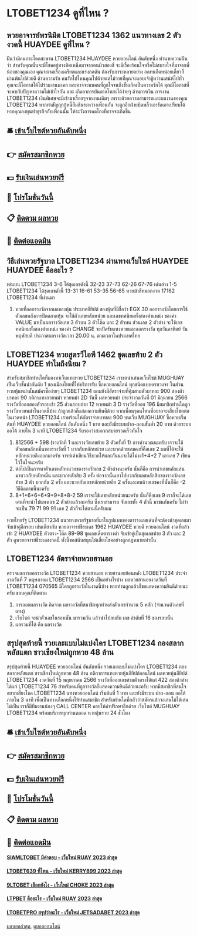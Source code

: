 # LTOBET1234 ดูที่ไหน ?
## หวยอาจารย์พรนิมิต LTOBET1234 1362 แนวทางเลข 2 ตัวงวดนี้ HUAYDEE ดูที่ไหน ?
ฝันว่ามีคนกระโดดสะพาน LTOBET1234 HUAYDEE หวยออนไลน์ อันดับหนึ่ง ทำนายความฝันว่า สำหรับคุณนั้นจะมีโชคอยู่ทางทิศเหนือมาจากคนผิวสองสี จะมีเรื่องร้อนใจหรือไม่สบายใจที่มาจากพี่น้องของคุณเอง คุณจะเจอเรื่องเครียดและแรงกดดัน ต้องรับภาระหลายอย่าง อดทนอีดหน่อยเดี๋ยวก็ผ่านพ้นไปด้วยดี
ด้านความรัก คนรักไปไหนคุณไปด้วยแต่ไม่วายที่คุณจะแอบเจ้าชู้หว่านเสน่ห์ไปทั่ว คุณจะมีโอกาสได้ไปร่วมงานมงคล และอาจจะพบคนที่ถูกใจจนถึงขั้นเกิดเป็นความรักได้ คุณมีโอกาสที่จะพบกับปัญหาความไม่เข้าใจกัน และ เกิดอาการบันดาลโทสะได้ง่ายๆ
ด้านการเงิน การงาน LTOBET1234 เงินพิเศษจะมีเข้ามาเรื่อยๆจากงานเดิมๆ เพราะด้วยความสามารถและผลงานของคุณ LTOBET1234 หากทำสัญญากู้หนี้ยืมสินระหว่างเพื่อนกัน จะถูกอีกฝ่ายบิดพลิ้วเอารัดเอาเปรียบได้ หากคุณลงทุนทำธุรกิจกับเพื่อนนั้น ให้ระวังการคดโกงที่อาจจะเกิดขึ้น

## 🛎 [เข้าเว็บไซต์หวยอันดับหนึ่ง](https://bit.ly/3BG5bNw)
## 👉 [สมัครสมาชิกหวย](https://bit.ly/3BG5bNw)
## 💵 [รับเงินเล่นหวยฟรี](https://bit.ly/3C3mvgS)
## 👑 [โปรโมชั่นวันนี้](https://bit.ly/3C3mvgS)
## 📋 [ติดตาม ผลหวย](https://bit.ly/3C3mvgS)
## 📱 [ติดต่อแอดมิน](https://bit.ly/3C3mvgS)

## วิธีเล่นหวยรัฐบาล LTOBET1234 ผ่านทางเว็บไซต์ HUAYDEE HUAYDEE คืออะไร ?
เด่นบน LTOBET1234 3-6 ได้ชุดเลขดังนี้
32-23
37-73
62-26
67-76
เด่นล่าง 1-5 LTOBET1234 ได้ชุดเลขดังนี้
13-31
16-61
53-35
56-65
หวยม้าสีหมอกงวด 17162 LTOBET1234 ที่ผ่านมา
1. หวยที่ออกรางวัลจากผลของหุ้น ประเทศอียิปต์ ของหุ้นที่มีชื่อว่า EGX 30 ออกรางวัลโดยการใช้ตัวเลขหลังการปิดตลาดหุ้น จะใช้ตัวเลขหลักหน่วย และเลขทศนิยมทั้งสองตำแหน่ง ของค่า VALUE มาเป็นผลรางวัลเลข 3 ตัวบน 3 ตัวโต๊ด และ 2 ตัวบน ส่วนเลข 2 ตัวล่าง จะใช้เลขทศนิยมทั้งสองตำแหน่ง ของค่า CHANGE จะเปิดรับแทงหวยและออกรางวัล ทุกวันอาทิตย์ วันพฤหัสบดี ประกาศผลรางวัลเวลา 20.00 น. ตามเวลาในประเทศไทย

## LTOBET1234 หวยสูตรวีไอพี 1462 ชุดเลขท้าย 2 ตัว HUAYDEE ทำไมถึงนิยม ?
สำหรับสมาชิกท่านใดที่มองหาเว็บแทงหวย LTOBET1234 เราขอนำเสนอเว็บไซต์ MUGHUAY เป็นเว็บชั้นนำอันดับ 1 ของเมืองไทยที่ให้บริการรับ ซื้อหวยออนไลน์ ทุกชนิดแบบครบวงจร ในส่วนหวยหุ้นพม่านั้นสมัครซื้อง่ายๆ LTOBET1234 แถมยังมีอัตราจ่ายที่คุ้มสามตัวบาทละ 900 สองตัวบาทละ 90
กติกาแทงกวยพม่า หวยพม่า 2D วันนี้
ผลหวยพม่า ประจำงวดวันที่ 01 มิถุนายน 2566 รางวัลที่ออกสองตัวรอบเช้า 25 ส่วนรอบบ่าย 12 หวยพม่า 3 D รางวัลที่ออก 196 มีสมาชิกท่านใดถูกรางวัลหวยพม่าในงวดนี้บ้าง ถ้าถูกแล้วก็แสดงความยินดีด้วย หากเพื่อนๆคนไหนที่อยากจะเสี่ยงโชคต่อในงวดหน้า LTOBET1234 เราพร้อมให้อัตราจ่ายบาทละ 900 บนเว็บ MUGHUAY ซื้อหวยเริ่มต้นที่ HUAYDEE หวยออนไลน์ อันดับหนึ่ง 1 บาท และยังมีระบบฝาก-ถอนขั้นต่ำ 20 บาท ด้วยระบบออโต้ ภายใน 3 นาที LTOBET1234 รับรองว่าสะดวกสบายรวดเร็วทันใจ
1. 812566 + 598 (รางวัลที่ 1 และรางวัลเลขท้าย 3 ตัวครั้งที่ 1) การคำนวณนะครับ เราจะใช้ตัวเลขหลักหมื่นของรางวัลที่ 1 บวกกับหลักหน่วย และบวกด้วยเลขคงที่คือเลข 2 ผลที่ได้จะใช้หลักหน่วยดึงออกมาครับ จารย์เต่าเขียนวิธีบวกให้และกันนะจะได้ไม่งง1+4+2 7 เอาเลข 7 เขียนไว้ในใจนะครับ
2. ต่อไปเป็นการหาตัวเลขหลักหน่วยของรางวัลเลข 2 ตัวล่างนะครับ นั้นก็คือ การนำเลขหลักแสนมาบวกกับหลักหมื่น และบวกหลักสิบ 3 ครั้ง ต่อจากนั้นเอาไปบวกกับเลขหลักสิบของรางวัลเลขท้าย 3 ตัว บวกกัน 2 ครั้ง และบวกกับเลขหลักหน่วยอีก 2 ครั้งและลบด้วยเลขคงที่นั้นก็คือ -2 วิธีคิดตามนี้นะครับ
3. 8+1+6+6+6+9+9+8+8-2 59 เราจะใช้เลขหลักหน่วยนะครับ นั้นก็คือเลข 9 เราก็จะได้เลขเด่นที่จะนำไปแทงเลข 2 ตัวล่างแล้วละครับ ซึ่งเราสามารถ จับเลขทั้ง 4 ตัวนี้ มาชนกันครับ ไม่ว่าจะเป็น 79 71 99 91 เลข 2 ตัวก็จะได้ตามนี้ครับผม

หวยไทยรัฐ LTOBET1234 แนวทางหวยรัฐบาลที่มาในรูปแบบของตารางเลขเด่นที่จะต้องนำชุดเลขมาจับเข้าคู่อีกรอบ เช่นเดียวกับ หวยอาจารย์ธีระเดช 1962 HUAYDEE หวยดี หวยออนไลน์ งวดที่แล้วเข้า 2 HUAYDEE ตัวตรง-โต๊ด 89-98 ชุดเลขเด็ดตารางดำ จับเข้าคู่เป็นชุดเลขท้าย 3 ตัว และ 2 ตัว ดูหวยอจารย์ธีระเดชงวดนี้ ทั้งนี้ขอสนับสนุนให้เสี่ยงโชคอย่างถูกกฎหมายเท่านั้น

## LTOBET1234 อัตราจ่ายหวยฮานอย
ตรวจผลการออกรางวัล LTOBET1234 หวยฮานอย หวยฮานอยย้อนหลัง LTOBET1234 ประจำงวดวันที่ 7 พฤษภาคม LTOBET1234 2566
เป็นอย่างไรบ้าง ผลหวยฮานอยงวดวันที่ LTOBET1234 070565 มีใครถูกรางวัลในงวดนี้บ้าง หากท่านถูกแล้วก็ขอแสดงความยินดีด้วยนะครับ ขอบคุณที่ติดตาม
1. การออกผลรางวัล คิดจาก ผลรางวัลที่สมาชิกทุกท่านส่งตัวเลขจำนวน 5 หลัก (จำนวนตัวเลขที่แทง)
2. เว็บไซต์ จะนำตัวเลขในรอบนั้น มารวมกัน แล้วนำไปลบกับ เลข ลำดับที่ 16 ของรอบนั้น
3. ผลรวมที่ได้ คือ ผลรางวัล

## สรุปสุดท้ายนี้ รวยเละแบบไม่แบ่งใคร LTOBET1234 กองสลากพลัสแตก ชาวเชียงใหม่ถูกหวย 48 ล้าน
สรุปสุดท้ายนี้ HUAYDEE หวยออนไลน์ อันดับหนึ่ง รวยเละแบบไม่แบ่งใคร LTOBET1234 กองสลากพลัสแตก ชาวเชียงใหม่ถูกหวย 48 ล้าน กติกาการแทงหวยหุ้นอียิปต์ออนไลน์
ผลหวยหุ้นอียิปต์ LTOBET1234 งวดวันที่ 15 พฤษภาคม 2566 รางวัลที่ออกเลขสามตัวตรงได้แก่ 422 สองต้วล่างได้แก่ LTOBET1234 76 สำหรับคนที่ถูกรางวัลก็แสดงความยินดีด้วยนะครับ หากมีสมาชิกที่สนใจอยากเสี่ยงโชค LTOBET1234 แทงหวยออนไลน์ เริ่มต้นที่ 1 บาท และยังมีระบบ ฝาก-ถอน ออโต้ภายใน 3 นาที เพื่อเป็นทางเลือกหนึ่งให้ท่านสมาชิก สำหรับท่านใดที่กลัวว่าสมัครแล้วจะเล่นไม่ได้เล่นไม่เป็น เราก็มีทีมงานน้องๆ CALL CENTER คอยให้คำปรึกษาอีกด้วย เว็บไซต์ MUGHUAY LTOBET1234 พร้อมบริการทุกท่านตลอด หวยลุ้นรวย 24 ชั่วโมง

## 🛎 [เข้าเว็บไซต์หวยอันดับหนึ่ง](https://bit.ly/3BG5bNw)
## 👉 [สมัครสมาชิกหวย](https://bit.ly/3BG5bNw)
## 💵 [รับเงินเล่นหวยฟรี](https://bit.ly/3C3mvgS)
## 👑 [โปรโมชั่นวันนี้](https://bit.ly/3C3mvgS)
## 📋 [ติดตาม ผลหวย](https://bit.ly/3C3mvgS)
## 📱 [ติดต่อแอดมิน](https://bit.ly/3C3mvgS)

#### [SIAMLTOBET มีคำตอบ - เว็บใหม่ RUAY 2023 ล่าสุด](https://atom.io/themes/siamltobet%20มีคำตอบ%20-%20เว็บใหม่%20ruay%202023%20ล่าสุด)
#### [LTOBET639 ที่ไหน - เว็บใหม่ KERRY899 2023 ล่าสุด](https://atom.io/themes/ltobet639%20ที่ไหน%20-%20เว็บใหม่%20kerry899%202023%20ล่าสุด)
#### [9LTOBET เลือกยังไง - เว็บใหม่ CHOKE 2023 ล่าสุด](https://atom.io/themes/9ltobet%20เลือกยังไง%20-%20เว็บใหม่%20choke%202023%20ล่าสุด)
#### [LTPBET คืออะไร - เว็บใหม่ RUAY 2023 ล่าสุด](https://atom.io/themes/ltpbet%20คืออะไร%20-%20เว็บใหม่%20ruay%202023%20ล่าสุด)
#### [LTOBETPRO สรุปว่าอะไร - เว็บใหม่ JETSADABET 2023 ล่าสุด](https://atom.io/themes/ltobetpro%20สรุปว่าอะไร%20-%20เว็บใหม่%20jetsadabet%202023%20ล่าสุด)

[ผลบอลล่าสุด](https://siamsport.tv "ผลบอลล่าสุด"), [ดูบอลออนไลน์](https://siamsport.tv/ดูบอลสด "ดูบอลออนไลน์")